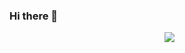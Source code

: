 ### Hi there 👋


<p align="center">
  <img width=”1000" />
  <img height=”1000"/>
  <img src="https://github.com/mhhpc/mhhpc/assets/93550340/53dcc82f-5a92-4cbe-8445-47edac3ff309" />
</p>




<!--
**mhhpc/mhhpc** is a ✨ _special_ ✨ repository because its `README.md` (this file) appears on your GitHub profile.

Here are some ideas to get you started:

- 🔭 I’m currently working on ...
- 🌱 I’m currently learning ...
- 👯 I’m looking to collaborate on ...
- 🤔 I’m looking for help with ...
- 💬 Ask me about ...
- 📫 How to reach me: ...
- 😄 Pronouns: ...
- ⚡ Fun fact: ...
-->
